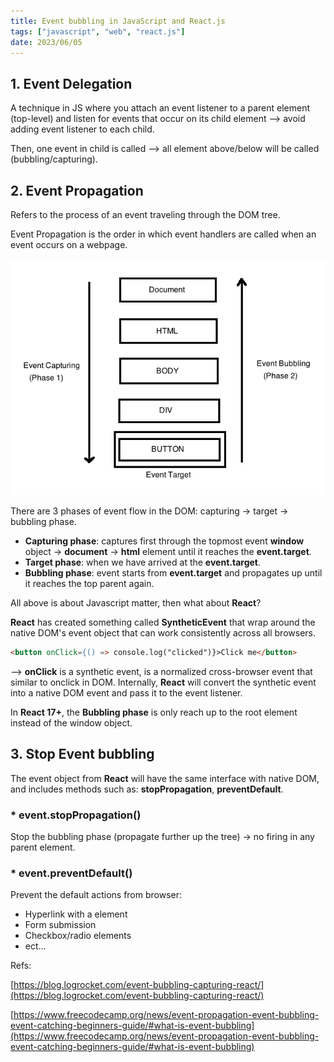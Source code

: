 ```yaml
---
title: Event bubbling in JavaScript and React.js
tags: ["javascript", "web", "react.js"]
date: 2023/06/05
---
```


## 1. Event Delegation

A technique in JS where you attach an event listener to a parent element (top-level) and listen for events that occur on its child element --> avoid adding event listener to each child.

Then, one event in child is called --> all element above/below will be called (bubbling/capturing).

## 2. Event Propagation

Refers to the process of an event traveling through the DOM tree.

Event Propagation is the order in which event handlers are called when an event occurs on a webpage.

![Event Propagation](https://raw.githubusercontent.com/southxzx/handbook/main/_posts/everyday/_meta/event-propagation.png)

There are 3 phases of event flow in the DOM: capturing -> target -> bubbling phase.

- **Capturing phase**: captures first through the topmost event **window** object -> **document** -> **html** element until it reaches the **event.target**.
- **Target phase**: when we have arrived at the **event.target**.
- **Bubbling phase**: event starts from **event.target** and propagates up until it reaches the top parent again.

All above is about Javascript matter, then what about **React**?

**React** has created something called **SyntheticEvent** that wrap around the native DOM's event object that can work consistently across all browsers.

```html
<button onClick={() => console.log("clicked")}>Click me</button>
```

--> **onClick** is a synthetic event, is a normalized cross-browser event that similar to onclick in DOM. Internally, **React** will convert the synthetic event into a native DOM event and pass it to the event listener.

In **React 17+**, the **Bubbling phase** is only reach up to the root element instead of the window object.

## 3. Stop Event bubbling

The event object from **React** will have the same interface with native DOM, and includes methods such as: **stopPropagation**, **preventDefault**.

### \* event.stopPropagation()

Stop the bubbling phase (propagate further up the tree) -> no firing in any parent element.

### \* event.preventDefault()

Prevent the default actions from browser:

- Hyperlink with a element
- Form submission
- Checkbox/radio elements
- ect...

Refs:

[https://blog.logrocket.com/event-bubbling-capturing-react/](https://blog.logrocket.com/event-bubbling-capturing-react/)

[https://www.freecodecamp.org/news/event-propagation-event-bubbling-event-catching-beginners-guide/#what-is-event-bubbling](https://www.freecodecamp.org/news/event-propagation-event-bubbling-event-catching-beginners-guide/#what-is-event-bubbling)
